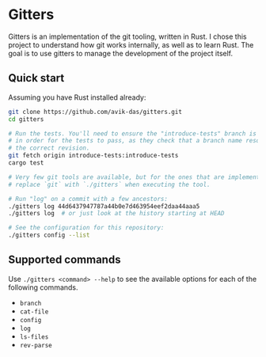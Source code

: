 Gitters
=======

Gitters is an implementation of the git tooling, written in Rust. I chose this project to understand how git works internally, as well as to learn Rust. The goal is to use gitters to manage the development of the project itself.

Quick start
-----------

Assuming you have Rust installed already:

```sh
git clone https://github.com/avik-das/gitters.git
cd gitters

# Run the tests. You'll need to ensure the "introduce-tests" branch is present
# in order for the tests to pass, as they check that a branch name resolves to
# the correct revision.
git fetch origin introduce-tests:introduce-tests
cargo test

# Very few git tools are available, but for the ones that are implemented,
# replace `git` with `./gitters` when executing the tool.

# Run "log" on a commit with a few ancestors:
./gitters log 44d6437947787a44b0e7d463954eef2daa44aaa5
./gitters log  # or just look at the history starting at HEAD

# See the configuration for this repository:
./gitters config --list
```

Supported commands
------------------

Use `./gitters <command> --help` to see the available options for each of the following commands.

- `branch`
- `cat-file`
- `config`
- `log`
- `ls-files`
- `rev-parse`
